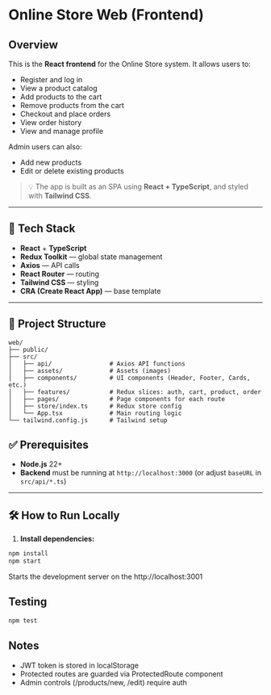 # Online Store Web (Frontend)

## Overview

This is the **React frontend** for the Online Store system. It allows users to:

- Register and log in
- View a product catalog
- Add products to the cart
- Remove products from the cart
- Checkout and place orders
- View order history
- View and manage profile

Admin users can also:

- Add new products
- Edit or delete existing products

> 💡 The app is built as an SPA using **React + TypeScript**, and styled with **Tailwind CSS**.

---

## 🚀 Tech Stack

- **React** + **TypeScript**
- **Redux Toolkit** — global state management
- **Axios** — API calls
- **React Router** — routing
- **Tailwind CSS** — styling
- **CRA (Create React App)** — base template

---

## 📂 Project Structure
```aiignore
web/
├── public/
├── src/
│   ├── api/                # Axios API functions
│   ├── assets/             # Assets (images)
│   ├── components/         # UI components (Header, Footer, Cards, etc.)
│   ├── features/           # Redux slices: auth, cart, product, order
│   ├── pages/              # Page components for each route
│   ├── store/index.ts      # Redux store config
│   └── App.tsx             # Main routing logic
└── tailwind.config.js      # Tailwind setup

```

## ✅ Prerequisites

- **Node.js** 22+
- **Backend** must be running at `http://localhost:3000` (or adjust `baseURL` in `src/api/*.ts`)
---

## 🛠️ How to Run Locally

1. **Install dependencies:**

```bash
npm install
npm start
```
Starts the development server on the http://localhost:3001


## Testing
```bash
npm test
```


## Notes
- JWT token is stored in localStorage 
- Protected routes are guarded via ProtectedRoute component 
- Admin controls (/products/new, /edit) require auth


